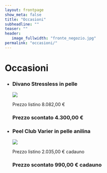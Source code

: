 ```yaml
---
layout: frontpage
show_meta: false
title: "Occasioni"
subheadline: ""
teaser: ""
header:
   image_fullwidth: "fronte_negozio.jpg"
permalink: "occasioni/"
---
```

# Occasioni

<ul class="small-block-grid-1 medium-block-grid-2">
  <li>
    <div class="card">
      <div class="card-divider">
        <h3>Divano Stressless in pelle</h3>
      </div>
      <img src="{{ site.urlimg }}occasioni/arion_home_1_thumbbig.jpg">
      <div class="card-section">
        <p>Prezzo listino 8.082,00 € <h3>Prezzo scontato 4.300,00 €</h3></p>
      </div>
    </div>
  </li>
  <li>
    <div class="card">
      <div class="card-divider">
        <h3>Peel Club Varier in pelle anilina</h3>
      </div>
      <img src="{{ site.urlimg }}occasioni/peel_club_in_pelle_thumbbig.jpg">
      <div class="card-section">
        <p>Prezzo listino 2.035,00 € cadauno <h3>Prezzo scontato 990,00 € cadauno</h3></p>
      </div>
    </div>
  </li>
</ul> <!-- grid-x -->